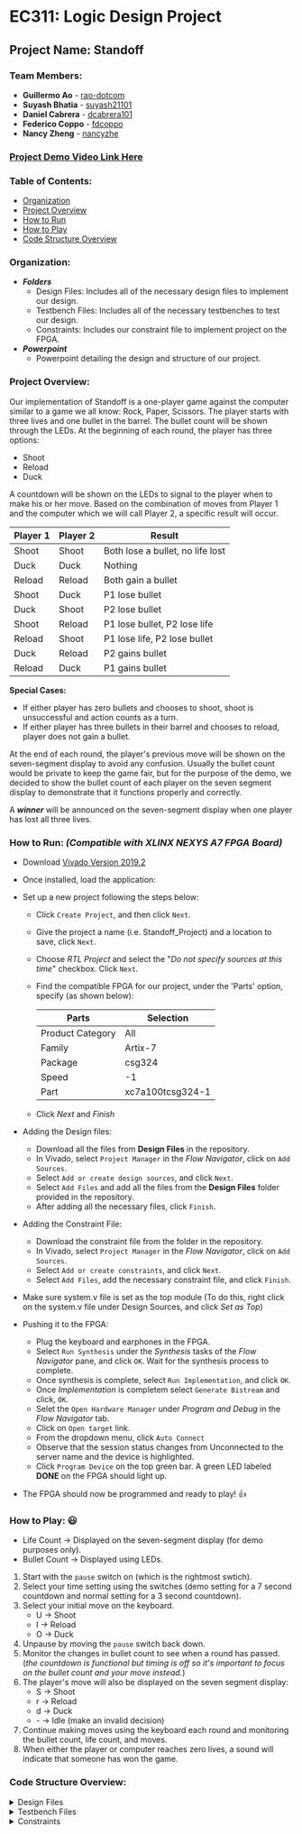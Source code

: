 # EC311: Logic Design Project


## Project Name: Standoff

### Team Members:
* **Guillermo Ao** - [rao-dotcom](https://github.com/rao-dotcom)
* **Suyash Bhatia** - [suyash21101](https://github.com/suyash21101)
* **Daniel Cabrera** - [dcabrera101](https://github.com/dcabrera101)
* **Federico Coppo** - [fdcoppo](https://github.com/fdcoppo)
* **Nancy Zheng** - [nancyzhe](https://github.com/nancyzhe)


### [Project Demo Video Link Here](https://www.youtube.com/watch?v=eXyeJoGngCI&feature=youtu.be)

### Table of Contents:

* [Organization](#organization)
* [Project Overview](#projectoverview)
* [How to Run](#how_to_run)
* [How to Play](#how_to_play)
* [Code Structure Overview](#code_structure)
           

<a name="organization"></a> 
### Organization:
        
   * ***Folders***
        * Design Files: Includes all of the necessary design files to implement our design.
        * Testbench Files: Includes all of the necessary testbenches to test our design.
        * Constraints: Includes our constraint file to implement project on the FPGA.
   * ***Powerpoint***
        * Powerpoint detailing the design and structure of our project.
        
        
<a name="projectoverview"></a>   
### Project Overview:    

Our implementation of Standoff is a one-player game against the computer similar to a game we all know: Rock, Paper, Scissors. The player starts with three lives and one bullet in the barrel. The bullet count will be shown through the LEDs. At the beginning of each round, the player has three options:
* Shoot
* Reload
* Duck

A countdown will be shown on the LEDs to signal to the player when to make his or her move. Based on the combination of moves from Player 1 and the computer which we will call Player 2, a specific result will occur.

  Player 1 | Player 2 | Result
  ---------|----------|------- 
  Shoot | Shoot | Both lose a bullet, no life lost
  Duck | Duck | Nothing
  Reload | Reload | Both gain a bullet
  Shoot | Duck | P1 lose bullet
  Duck | Shoot | P2 lose bullet
  Shoot | Reload | P1 lose bullet, P2 lose life
  Reload | Shoot | P1 lose life, P2 lose bullet
  Duck | Reload | P2 gains bullet
  Reload | Duck | P1 gains bullet

**Special Cases:**
* If either player has zero bullets and chooses to shoot, shoot is unsuccessful and action counts as a turn.
* If either player has three bullets in their barrel and chooses to reload, player does not gain a bullet.

At the end of each round, the player's previous move will be shown on the seven-segment display to avoid any confusion. Usually the bullet count would be private to keep the game fair, but for the purpose of the demo, we decided to show the bullet count of each player on the seven segment display to demonstrate that it functions properly and correctly.

A ***winner*** will be announced on the seven-segment display when one player has lost all three lives. 

<a name="how_to_run"></a>      
### How to Run: ***(Compatible with XLINX NEXYS A7 FPGA Board)***    

  * Download [Vivado Version 2019.2](https://www.xilinx.com/support/download/index.html/content/xilinx/en/downloadNav/vivado-design-tools/2019-2.html)
  * Once installed, load the application:
  * Set up a new project following the steps below:
      * Click `Create Project`, and then click `Next`.
      * Give the project a name (i.e. Standoff_Project) and a location to save, click `Next`.
      * Choose *RTL Project* and select the "*Do not specify sources at this time*" checkbox. Click `Next`.
      * Find the compatible FPGA for our project, under the 'Parts' option, specify (as shown below):
      
          Parts | Selection
           ------|-------------
          Product Category | All
          Family | Artix-7
          Package | csg324
          Speed | -1
          Part | xc7a100tcsg324-1
          
      * Click *Next* and *Finish*
      
  * Adding the Design files: 
      * Download all the files from **Design Files** in the repository.
      * In Vivado, select `Project Manager` in the *Flow Navigator*, click on `Add Sources`.
      * Select `Add or create design sources`, and click `Next`.
      * Select `Add Files` and add all the files from the **Design Files** folder provided in the repository.
      * After adding all the necessary files, click `Finish`.
      
  * Adding the Constraint File:
      * Download the constraint file from the folder in the repository.
      * In Vivado, select `Project Manager` in the *Flow Navigator*, click on `Add Sources`.
      * Select `Add or create constraints`, and click `Next`.
      * Select `Add Files`, add the necessary constraint file, and click `Finish`.
       
  * Make sure system.v file is set as the top module (To do this, right click on the system.v file under Design Sources, and click *Set as Top*)
  * Pushing it to the FPGA: 
      * Plug the keyboard and earphones in the FPGA. 
      * Select `Run Synthesis` under the *Synthesis* tasks of the *Flow Navigator* pane, and click `OK`. Wait for the synthesis process to complete.
      * Once synthesis is complete, select `Run Implementation`, and click `OK`. 
      * Once *Implementation* is completem select `Generate Bistream` and click, `OK`.
      * Selet the `Open Hardware Manager` under *Program and Debug* in the *Flow Navigator* tab.
      * Click on `Open target` link.
      * From the dropdown menu, click `Auto Connect`
      * Observe that the session status changes from Unconnected to the server name and the device is highlighted.
      * Click `Program Device` on the top green bar. A green LED labeled **DONE** on the FPGA should light up. 
      
 * The FPGA should now be programmed and ready to play! :+1: 
           
           
           
<a name="how_to_play"></a>     
### How to Play: :smiley:
+ Life Count &#8594; Displayed on the seven-segment display (for demo purposes only).
+ Bullet Count &#8594; Displayed using LEDs.

1. Start with the `pause` switch on (which is the rightmost swtich).
2. Select your time setting using the switches (demo setting for a 7 second countdown and normal setting for a 3 second countdown).
3. Select your initial move on the keyboard. 
     * U &#8594; Shoot
     * I &#8594; Reload
     * O &#8594; Duck
4. Unpause by moving the `pause` switch back down. 
5. Monitor the changes in bullet count to see when a round has passed. (*the countdown is functional but timing is off so it's important to focus on the bullet count and your move instead.*)
6. The player's move will also be displayed on the seven segment display:
     * S &#8594; Shoot
     * r &#8594; Reload
     * d &#8594; Duck
     * \- &#8594; Idle (make an invalid decision)
7. Continue making moves using the keyboard each round and monitoring the bullet count, life count, and moves.
8. When either the player or computer reaches zero lives, a sound will indicate that someone has won the game.
           
           
<a name="code_structure"></a>     
### Code Structure Overview:
      
      
<details>
<summary>Design Files</summary>
           
***Here is the structure of our Verilog Codes! We provided both our codes for our design with a keyboard and for buttons.***

<details>
      <summary> Top Module with Keyboard </summary>
   
   *This includes all the design sources used to implement our fully-functional game in Vivado with a keyboard as the input.*
           
+ `top_module.v` 
    + `top_keyboard.v` &#8594; top module for keyboard to be used to receive inputs
        + `Ps2_receiver.v`
             + `keyboard_debouncer.v`
        + `keyboard_decoder.v`
    + `set_roundtime.v`
    + `bullet_fsm.v` &#8594; module that outputs the number of bullets of each player
    + `display_bulletcount.v`
    + `simple_computer.v` 
        + `random_number.v` &#8594; module that generates random number that will determine the computer's move
             * `lfsr.v`
                  * `flip_flop.v`
                  * `load_mux.v`
    + `choice_valid.v` &#8594; module to check if a player's choice is valid (i.e. cannot reload when you have three bullets, so move is "*idle*")
    + `outcome_calc.v` &#8594; module that outputs the result of each round based on the moves by both player
    + `life_count.v` &#8594; module that outputs the number of lives of each player
    + `display_decoder.v`
    + `display_scores.v`
    + `audio.v` &#8594; module for the audio the game makes when someone wins  
           
</details>

    
<details>
<summary> Top Module w/o Keyboard (using buttons instead)</summary> 
           
*Additionally, these are the modules used to implement the game using push buttons. We implemented this incase the keyboard would not work. They keyboard ended up working and we decided to use that to receive inputs. We included all the files for our design with buttons just to show our process and work.*

+ `top_wo_kb.v`
    + `set_roundtime.v`
    + `bullets_fsm.v` 
    + `display_bulletcount.v`
    + `simple_computer.v`
         + `random_number.v`
              + `lfsr.v`
                  * `flip_flop.v`
                  * `load_mux.v`
    + `choice_valid.v` 
    + `outcome_calc.v` 
    + `life_count.v`
    + `display_decoder.v` 
    + `display_scores.v` 
 + `button_selection.v` &#8594; module to take in button inputs
 + `computer_decision.v` &#8594; module to determine the computer's action
   
</details>
</details>




<details>
<summary>Testbench Files</summary>

*These are our testbench files we used to test our design.*

+ `top_module_tb.v`
+ `top_wo_kb_tb.v`
+ `computer_tb.v`
+ `display_tb.v`
+ `life_count_tb.v`
+ `outcome_calculator_tb.v`
+ `tb_PS2Receiver.v`
+ `tb_set_roundtime.v`

</details>   

<details>
<summary>Constraints</summary>
     
 *This is the constraint file use in our design to push it to the FPGA (XLINX NEXYS A7 FPGA Board).*
 
+ `Nexys4DDR_Master.xdc`

                         
